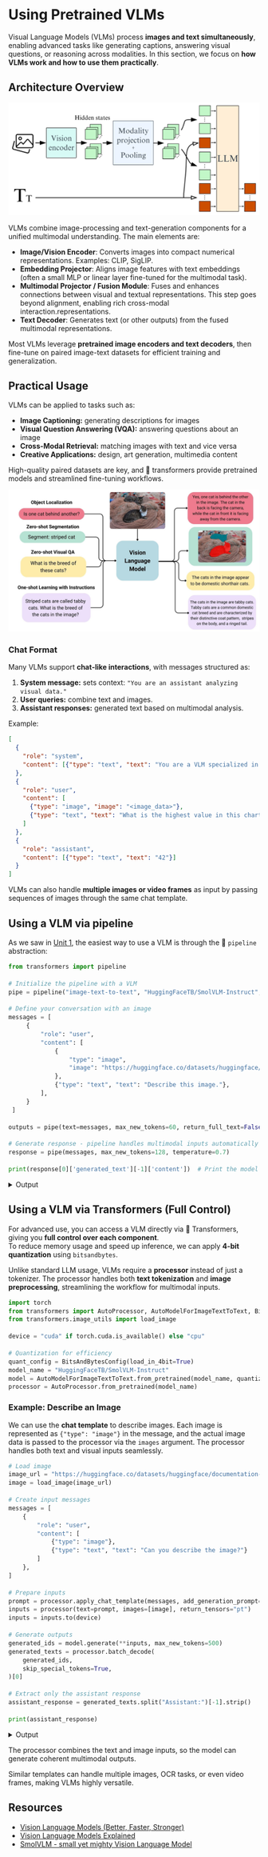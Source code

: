 # Using Pretrained VLMs

Visual Language Models (VLMs) process **images and text simultaneously**, enabling advanced tasks like generating captions, answering visual questions, or reasoning across modalities. In this section, we focus on **how VLMs work and how to use them practically**.

## Architecture Overview

![VLM Architecture](./images/VLM_Architecture.png)

VLMs combine image-processing and text-generation components for a unified multimodal understanding. The main elements are:

- **Image/Vision Encoder**: Converts images into compact numerical representations. Examples: CLIP, SigLIP.  
- **Embedding Projector**: Aligns image features with text embeddings (often a small MLP or linear layer fine-tuned for the multimodal task).
- **Multimodal Projector / Fusion Module**: Fuses and enhances connections between visual and textual representations. This step goes beyond alignment, enabling rich cross-modal interaction.representations.
- **Text Decoder**: Generates text (or other outputs) from the fused multimodal representations.

Most VLMs leverage **pretrained image encoders and text decoders**, then fine-tune on paired image-text datasets for efficient training and generalization.

## Practical Usage

VLMs can be applied to tasks such as:

- **Image Captioning:** generating descriptions for images
- **Visual Question Answering (VQA):** answering questions about an image
- **Cross-Modal Retrieval:** matching images with text and vice versa
- **Creative Applications:** design, art generation, multimedia content

High-quality paired datasets are key, and 🤗 transformers provide pretrained models and streamlined fine-tuning workflows.

![VLM Usage](./images/VLM_Usage.png)

### Chat Format

Many VLMs support **chat-like interactions**, with messages structured as:

1. **System message:** sets context: `"You are an assistant analyzing visual data."`  
2. **User queries:** combine text and images.  
3. **Assistant responses:** generated text based on multimodal analysis.  

Example:

```json
[
  {
    "role": "system",
    "content": [{"type": "text", "text": "You are a VLM specialized in charts."}]
  },
  {
    "role": "user",
    "content": [
      {"type": "image", "image": "<image_data>"},
      {"type": "text", "text": "What is the highest value in this chart?"}
    ]
  },
  {
    "role": "assistant",
    "content": [{"type": "text", "text": "42"}]
  }
]
```

VLMs can also handle **multiple images or video frames** as input by passing sequences of images through the same chat template.

## Using a VLM via pipeline

As we saw in [Unit 1](../unit1/2), the easiest way to use a VLM is through the 🤗 `pipeline` abstraction:

```python
from transformers import pipeline

# Initialize the pipeline with a VLM
pipe = pipeline("image-text-to-text", "HuggingFaceTB/SmolVLM-Instruct", device_map="auto")

# Define your conversation with an image
messages = [
     {
         "role": "user",
         "content": [
             {
                 "type": "image",
                 "image": "https://huggingface.co/datasets/huggingface/documentation-images/resolve/main/bee.jpg",
             },
             {"type": "text", "text": "Describe this image."},
         ],
     }
 ]

outputs = pipe(text=messages, max_new_tokens=60, return_full_text=False)

# Generate response - pipeline handles multimodal inputs automatically
response = pipe(messages, max_new_tokens=128, temperature=0.7)

print(response[0]['generated_text'][-1]['content'])  # Print the model's description
```

<details>
<summary>Output</summary>

```text
The image depicts a close-up view of a flower garden, specifically focusing on a pink flower. The flower is the central subject of the image, and it is a prominent feature due to its vibrant color and intricate details. The flower has a circular shape, with petals that are slightly curled and have a gradient from light to dark pink. The petals are arranged symmetrically around the central pistil, which is visible in the center of the flower. The pistil is a small, yellow structure that is surrounded by a cluster of stamens, which are visible as small, yellow structures. The flower also has a small, black
```

</details>

## Using a VLM via Transformers (Full Control)

For advanced use, you can access a VLM directly via 🤗 Transformers, giving you **full control over each component**.  
To reduce memory usage and speed up inference, we can apply **4-bit quantization** using `bitsandbytes`.  

Unlike standard LLM usage, VLMs require a **processor** instead of just a tokenizer. The processor handles both **text tokenization** and **image preprocessing**, streamlining the workflow for multimodal inputs.

```python
import torch
from transformers import AutoProcessor, AutoModelForImageTextToText, BitsAndBytesConfig
from transformers.image_utils import load_image

device = "cuda" if torch.cuda.is_available() else "cpu"

# Quantization for efficiency
quant_config = BitsAndBytesConfig(load_in_4bit=True)
model_name = "HuggingFaceTB/SmolVLM-Instruct"
model = AutoModelForImageTextToText.from_pretrained(model_name, quantization_config=quant_config).to(device)
processor = AutoProcessor.from_pretrained(model_name)
```

### Example: Describe an Image

We can use the **chat template** to describe images. Each image is represented as `{"type": "image"}` in the message, and the actual image data is passed to the processor via the `images` argument. The processor handles both text and visual inputs seamlessly.


```python
# Load image
image_url = "https://huggingface.co/datasets/huggingface/documentation-images/resolve/main/bee.jpg"
image = load_image(image_url)

# Create input messages
messages = [
    {
        "role": "user",
        "content": [
            {"type": "image"},
            {"type": "text", "text": "Can you describe the image?"}
        ]
    },
]

# Prepare inputs
prompt = processor.apply_chat_template(messages, add_generation_prompt=True)
inputs = processor(text=prompt, images=[image], return_tensors="pt")
inputs = inputs.to(device)

# Generate outputs
generated_ids = model.generate(**inputs, max_new_tokens=500)
generated_texts = processor.batch_decode(
    generated_ids,
    skip_special_tokens=True,
)[0]

# Extract only the assistant response
assistant_response = generated_texts.split("Assistant:")[-1].strip()

print(assistant_response)
```

<details>
<summary>Output</summary>

```text
The image is of a bee on a flower.
```

</details>

The processor combines the text and image inputs, so the model can generate coherent multimodal outputs.

<Tip>

Similar templates can handle multiple images, OCR tasks, or even video frames, making VLMs highly versatile.

</Tip>

## Resources

- [Vision Language Models (Better, Faster, Stronger)](https://huggingface.co/blog/vlms-2025)
- [Vision Language Models Explained](https://huggingface.co/blog/vlms)
- [SmolVLM - small yet mighty Vision Language Model](https://huggingface.co/blog/smolvlm)
